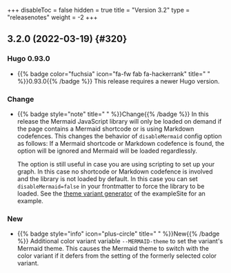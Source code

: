 +++
disableToc = false
hidden = true
title = "Version 3.2"
type = "releasenotes"
weight = -2
+++

## 3.2.0 (2022-03-19) {#320}

### Hugo 0.93.0

- {{% badge color="fuchsia" icon="fa-fw fab fa-hackerrank" title=" " %}}0.93.0{{% /badge %}} This release requires a newer Hugo version.

### Change

- {{% badge style="note" title=" " %}}Change{{% /badge %}} In this release the Mermaid JavaScript library will only be loaded on demand if the page contains a Mermaid shortcode or is using Markdown codefences. This changes the behavior of `disableMermaid` config option as follows: If a Mermaid shortcode or Markdown codefence is found, the option will be ignored and Mermaid will be loaded regardlessly.

  The option is still useful in case you are using scripting to set up your graph. In this case no shortcode or Markdown codefence is involved and the library is not loaded by default. In this case you can set `disableMermaid=false` in your frontmatter to force the library to be loaded. See the [theme variant generator](basics/generator) of the exampleSite for an example.

### New

- {{% badge style="info" icon="plus-circle" title=" " %}}New{{% /badge %}} Additional color variant variable `--MERMAID-theme` to set the variant's Mermaid theme. This causes the Mermaid theme to switch with the color variant if it defers from the setting of the formerly selected color variant.
